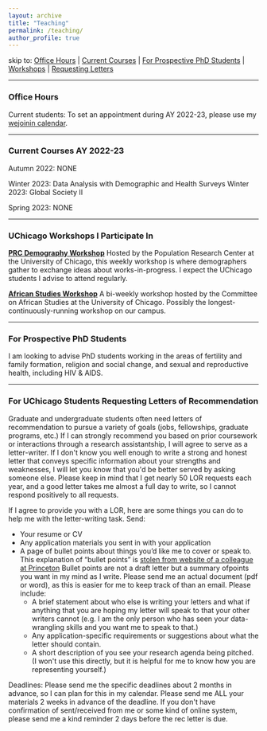 ```yaml
---
layout: archive
title: "Teaching"
permalink: /teaching/
author_profile: true
---
```

skip to: [Office Hours](#calendar) | [Current Courses](#courses) | [For Prospective PhD Students](#prospective) | [Workshops](#workshops) | [Requesting Letters](#letters)

_____
### Office Hours
Current students: To set an appointment during AY 2022-23, please use my [wejoinin calendar](https://www.wejoinin.com/sheets/cvllm).
<br>

_____
### Current Courses AY 2022-23
Autumn 2022: NONE

Winter 2023: Data Analysis with Demographic and Health Surveys
Winter 2023: Global Society II

Spring 2023: NONE
_____
### UChicago Workshops I Participate In
  [**PRC Demography Workshop**](https://voices.uchicago.edu/popcenter/workshops/demography-workshop/) Hosted by the Population Research Center at the University of Chicago, this weekly workshop is where demographers gather to exchange ideas about works-in-progress. I expect the UChicago students I advise to attend regularly.
  
  [**African Studies Workshop**](https://africanstudies.uchicago.edu/news/current-schedule/) A bi-weekly workshop hosted by the Committee on African Studies at the University of Chicago. Possibly the longest-continuously-running workshop on our campus.
  
_____
### For Prospective PhD Students
I am looking to advise PhD students working in the areas of fertility and family formation, religion and social change, and sexual and reproductive health, including HIV & AIDS. 
  
_____
### For UChicago Students Requesting Letters of Recommendation 

Graduate and undergraduate students often need letters of recommendation to pursue a variety of goals (jobs, fellowships, graduate programs, etc.) If I can strongly recommend you based on prior coursework or interactions through a research assistantship, I will agree to serve as a letter-writer. If I don't know you well enough to write a strong and honest letter that conveys specific information about your strengths and weaknesses, I will let you know that you'd be better served by asking someone else. Please keep in mind that I get nearly 50 LOR requests each year, and a good letter takes me almost a full day to write, so I cannot respond positively to all requests. 

If I agree to provide you with a LOR, here are some things you can do to help me with the letter-writing task. Send: 
- Your resume or CV
- Any application materials you sent in with your application
- A page of bullet points about things you’d like me to cover or speak to. This explanation of “bullet points” is [stolen from website of a colleague at Princeton](https://scholar.princeton.edu/bstewart/recommendation) Bullet points are not a draft letter but a summary ofpoints you want in my mind as I write. Please send me an actual document (pdf or word), as this is easier for me to keep track of than an email. Please include:
  - A brief statement about who else is writing your letters and what if anything that you are hoping my letter will speak to that your other writers cannot (e.g. I am the only person who has seen your data-wrangling skills and you want me to speak to that.)
  - Any application-specific requirements or suggestions about what the letter should contain.
  - A short description of you see your research agenda being pitched.  (I won't use this directly, but it is helpful for me to know how you are representing yourself.)
 
Deadlines:
Please send me the specific deadlines about 2 months in advance, so I can plan for this in my calendar.
Please send me ALL your materials 2 weeks in advance of the deadline.
If you don't have confirmation of sent/received from me or some kind of online system, please send me a kind reminder 2 days before the rec letter is due.